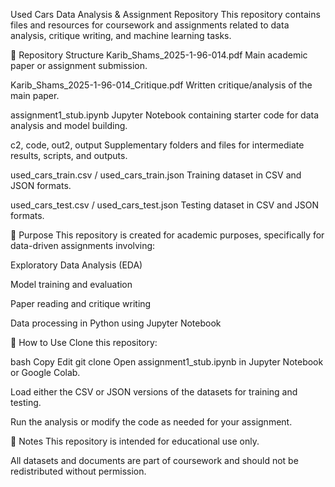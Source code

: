 Used Cars Data Analysis & Assignment Repository
This repository contains files and resources for coursework and assignments related to data analysis, critique writing, and machine learning tasks.

📂 Repository Structure
Karib_Shams_2025-1-96-014.pdf
Main academic paper or assignment submission.

Karib_Shams_2025-1-96-014_Critique.pdf
Written critique/analysis of the main paper.

assignment1_stub.ipynb
Jupyter Notebook containing starter code for data analysis and model building.

c2, code, out2, output
Supplementary folders and files for intermediate results, scripts, and outputs.

used_cars_train.csv / used_cars_train.json
Training dataset in CSV and JSON formats.

used_cars_test.csv / used_cars_test.json
Testing dataset in CSV and JSON formats.

📝 Purpose
This repository is created for academic purposes, specifically for data-driven assignments involving:

Exploratory Data Analysis (EDA)

Model training and evaluation

Paper reading and critique writing

Data processing in Python using Jupyter Notebook

🚀 How to Use
Clone this repository:

bash
Copy
Edit
git clone <repo-link>
Open assignment1_stub.ipynb in Jupyter Notebook or Google Colab.

Load either the CSV or JSON versions of the datasets for training and testing.

Run the analysis or modify the code as needed for your assignment.

📌 Notes
This repository is intended for educational use only.

All datasets and documents are part of coursework and should not be redistributed without permission.


